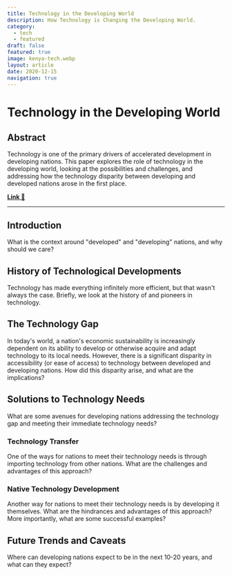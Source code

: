 ```yaml
---
title: Technology in the Developing World
description: How Technology is Changing the Developing World.
category:
  - tech
  - featured
draft: false
featured: true
image: kenya-tech.webp
layout: article
date: 2020-12-15
navigation: true
---
```


# Technology in the Developing World

## Abstract

Technology is one of the primary drivers of accelerated development in developing nations.
This paper explores the role of technology in the developing world,
looking at the possibilities and challenges, and addressing
how the technology disparity between developing and developed nations arose in the first place.

<!--more-->

[**Link :rocket:**](https://issuu.com/dartmouthjournalofscience/docs/20f_dujs_print_journal_v3/16)

---

## Introduction

What is the context around "developed" and "developing" nations,
and why should we care?

## History of Technological Developments

Technology has made everything infinitely more efficient, but that wasn't always the case.
Briefly, we look at the history of and pioneers in technology.

## The Technology Gap

In today's world, a nation's economic sustainability is increasingly
dependent on its ability to develop or otherwise acquire and adapt
technology to its local needs. However, there is a significant
disparity in accessibility (or ease of access) to technology between
developed and developing nations.
How did this disparity arise, and what are the implications?

## Solutions to Technology Needs

What are some avenues for developing nations
addressing the technology gap and
meeting their immediate technology needs?

### Technology Transfer

One of the ways for nations to meet their technology needs
is through importing technology from other nations.
What are the challenges and advantages of this approach?

### Native Technology Development

Another way for nations to meet their technology needs
is by developing it themselves.
What are the hindrances and advantages of this approach?
More importantly, what are some successful examples?

## Future Trends and Caveats

Where can developing nations expect to be in the next 10-20 years,
and what can they expect?

